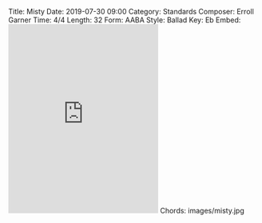 Title: Misty
Date: 2019-07-30 09:00
Category: Standards
Composer: Erroll Garner
Time: 4/4
Length: 32
Form: AABA
Style: Ballad
Key: Eb
Embed: <iframe src="https://open.spotify.com/embed/user/thatdavidmiller/playlist/2CEktHbR7V2cPxksCi41qX" width="300" height="380" frameborder="0" allowtransparency="true" allow="encrypted-media"></iframe>
Chords: images/misty.jpg
